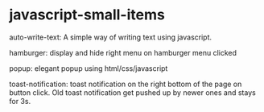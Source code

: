# javascript-small-items

auto-write-text: 
  A simple way of writing text using javascript.
  
hamburger:
  display and hide right menu on hamburger menu clicked
 
popup:
  elegant popup using html/css/javascript
  
toast-notification:
  toast notification on the right bottom of the page on button click. Old toast notification get pushed up by newer ones and stays for 3s.
